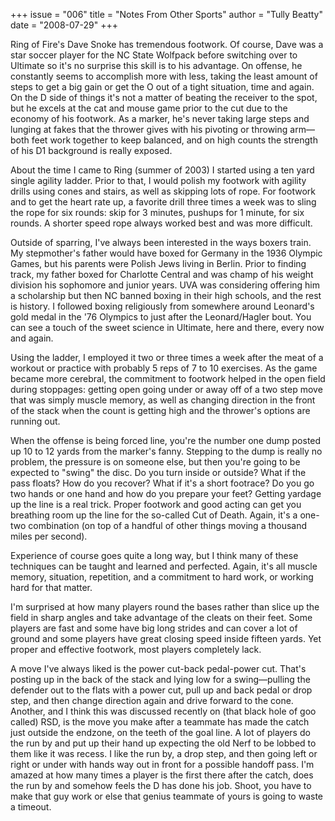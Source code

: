 +++
issue = "006"
title = "Notes From Other Sports"
author = "Tully Beatty"
date = "2008-07-29"
+++

Ring of Fire's Dave Snoke has tremendous footwork. Of course, Dave was a star
soccer player for the NC State Wolfpack before switching over to Ultimate so
it's no surprise this skill is to his advantage. On offense, he constantly
seems to accomplish more with less, taking the least amount of steps to get a
big gain or get the O out of a tight situation, time and again. On the D side
of things it's not a matter of beating the receiver to the spot, but he excels
at the cat and mouse game prior to the cut due to the economy of his footwork.
As a marker, he's never taking large steps and lunging at fakes that the
thrower gives with his pivoting or throwing arm—both feet work together to
keep balanced, and on high counts the strength of his D1 background is really
exposed.  
  
About the time I came to Ring (summer of 2003) I started using a ten yard
single agility ladder. Prior to that, I would polish my footwork with agility
drills using cones and stairs, as well as skipping lots of rope. For footwork
and to get the heart rate up, a favorite drill three times a week was to sling
the rope for six rounds: skip for 3 minutes, pushups for 1 minute, for six
rounds. A shorter speed rope always worked best and was more difficult.  
  
Outside of sparring, I've always been interested in the ways boxers train. My
stepmother's father would have boxed for Germany in the 1936 Olympic Games,
but his parents were Polish Jews living in Berlin. Prior to finding track, my
father boxed for Charlotte Central and was champ of his weight division his
sophomore and junior years. UVA was considering offering him a scholarship but
then NC banned boxing in their high schools, and the rest is history. I
followed boxing religiously from somewhere around Leonard's gold medal in the
'76 Olympics to just after the Leonard/Hagler bout. You can see a touch of the
sweet science in Ultimate, here and there, every now and again.  
  
Using the ladder, I employed it two or three times a week after the meat of a
workout or practice with probably 5 reps of 7 to 10 exercises. As the game
became more cerebral, the commitment to footwork helped in the open field
during stoppages: getting open going under or away off of a two step move that
was simply muscle memory, as well as changing direction in the front of the
stack when the count is getting high and the thrower's options are running
out.  
  
When the offense is being forced line, you're the number one dump posted up 10
to 12 yards from the marker's fanny. Stepping to the dump is really no
problem, the pressure is on someone else, but then you're going to be expected
to "swing" the disc. Do you turn inside or outside? What if the pass floats?
How do you recover? What if it's a short footrace? Do you go two hands or one
hand and how do you prepare your feet? Getting yardage up the line is a real
trick. Proper footwork and good acting can get you breathing room up the line
for the so-called Cut of Death. Again, it's a one-two combination (on top of a
handful of other things moving a thousand miles per second).  
  
Experience of course goes quite a long way, but I think many of these
techniques can be taught and learned and perfected. Again, it's all muscle
memory, situation, repetition, and a commitment to hard work, or working hard
for that matter.  
  
I'm surprised at how many players round the bases rather than slice up the
field in sharp angles and take advantage of the cleats on their feet. Some
players are fast and some have big long strides and can cover a lot of ground
and some players have great closing speed inside fifteen yards. Yet proper and
effective footwork, most players completely lack.  
  
A move I've always liked is the power cut-back pedal-power cut. That's posting
up in the back of the stack and lying low for a swing—pulling the defender out
to the flats with a power cut, pull up and back pedal or drop step, and then
change direction again and drive forward to the cone. Another, and I think
this was discussed recently on (that black hole of goo called) RSD, is the
move you make after a teammate has made the catch just outside the endzone, on
the teeth of the goal line. A lot of players do the run by and put up their
hand up expecting the old Nerf to be lobbed to them like it was recess. I like
the run by, a drop step, and then going left or right or under with hands way
out in front for a possible handoff pass. I'm amazed at how many times a
player is the first there after the catch, does the run by and somehow feels
the D has done his job. Shoot, you have to make that guy work or else that
genius teammate of yours is going to waste a timeout.
